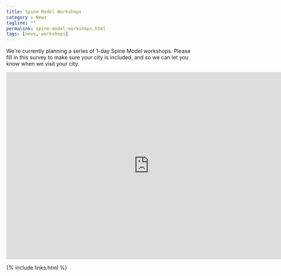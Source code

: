```yaml
---
title: Spine Model Workshops
category : News
tagline: ""
permalink: spine-model-workshops.html
tags: [news, workshops]
---
```


We're currently planning a series of 1-day Spine Model workshops. Please fill in this survey to make sure your city is included, and so we can let you know when we visit your city.

<iframe src="https://docs.google.com/forms/d/e/1FAIpQLScyGLO2JLRn-hPsjpShTV4y5BQ1TxvKf1-gUBetjMyeuaRNfA/viewform?embedded=true" width="760" height="500" frameborder="0" marginheight="0" marginwidth="0">Loading...</iframe>


{% include links.html %}

